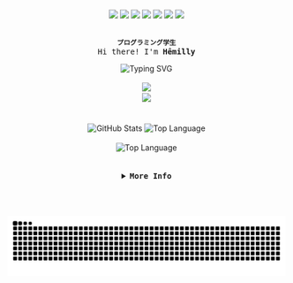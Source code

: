 <div align="center" style="display: inline_block"><br>
  <img width="40" src="https://cdn.jsdelivr.net/gh/devicons/devicon@latest/icons/javascript/javascript-original.svg" />
  <img width="40" src="https://cdn.jsdelivr.net/gh/devicons/devicon@latest/icons/html5/html5-original.svg" />
  <img width="40" src="https://cdn.jsdelivr.net/gh/devicons/devicon@latest/icons/css3/css3-original.svg" />
  <img width="40" src="https://cdn.jsdelivr.net/gh/devicons/devicon@latest/icons/git/git-original.svg" />
  <img width="40" src="https://cdn.jsdelivr.net/gh/devicons/devicon@latest/icons/python/python-original.svg" />
  <img width="40" src="https://cdn.jsdelivr.net/gh/devicons/devicon@latest/icons/photoshop/photoshop-original.svg" />
  <img width="40" src="https://cdn.jsdelivr.net/gh/devicons/devicon@latest/icons/figma/figma-original.svg" />
  
</div>

<br>

<div align="center">
  
  <b>`プログラミング学生`</b>
  <samp>
      <br>
      Hi there! I'm <b>Hêmilly</b>
  </samp>
</div>



<div align="center" width="100%">
  <img src="https://readme-typing-svg.herokuapp.com?font=Pixelify+Sans&weight=500&duration=4000&pause=500&color=FF79C6&center=true&width=435&lines=I+am+from+Brazil;I'm+a+student+of+ADS;Analysis+and+Systems+Development;I'm+also+a+Designer;Welcome!" alt="Typing SVG"/>
</div>

<br>

<div align="center">
  <img src="https://img.shields.io/badge/milly-%E2%99%A1?color=black" />
</div>

<div align="center">
  <img src="https://visitor-badge.laobi.icu/badge?page_id=Hemilly-pg.Hemilly-pg&left_color=purple&right_color=rebeccapurple"  />
</div>      
<br>
<br>


<div align="center">
  <img height=180 align="center" alt="GitHub Stats" src="http://github-profile-summary-cards.vercel.app/api/cards/stats?username=Hemilly-pg&theme=jolly"/>
  <img height=180 align="center" alt="Top Language" src="http://github-profile-summary-cards.vercel.app/api/cards/repos-per-language?username=Hemilly-pg&theme=jolly"/>
  <br>
  <br>
  <img align="center" alt="Top Language" src="http://github-profile-summary-cards.vercel.app/api/cards/profile-details?username=Hemilly-pg&theme=jolly"/>
</div>


</div>

<br>
<br>

<details align="center">  
  <summary>
      <samp>
        <b>More Info</b>
      </samp>
  </summary>
  
<br>

##

<br>

<div align="center">
  <samp>
    <b>
      Contact me:
    </b>
  </samp>
  <br>
  <br>

  [![Gmail](https://img.shields.io/badge/Gmail-ff64da?style=for-the-badge&logo=gmail&logoColor=fff)](mailto:hpg1@aluno.ifnmg.edu.br)
  [![Instagram](https://img.shields.io/badge/Instagram-ff64da?style=for-the-badge&logo=instagram&logoColor=fff)](https://www.instagram.com/hemillypg/)
  [![Linkedin](https://img.shields.io/badge/LinkedIn-ff64da?style=for-the-badge&logo=linkedin&logoColor=fff)](https://www.linkedin.com/in/h%C3%AAmilly-pereira-gon%C3%A7alves-2a422b388/)
  
</div>

<div align="center">
  <p align="center">
      <samp>
         ♡
         ⊹
         ⊹
         ⊹
         ♡
      </samp>
  </p>
</div>
<br>

</details>

##

<br>


<br>

<div align="center">
<img src="https://raw.githubusercontent.com/Hemilly-pg/Hemilly-pg/output/snake.svg" alt="Snake animation" />
</div>

###
